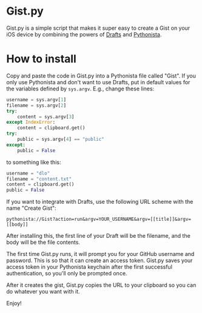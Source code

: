 # Gist.py
 
Gist.py is a simple script that makes it super easy to create a Gist on your iOS device by combining the powers of [Drafts](http://agiletortoise.com/drafts) and [Pythonista](http://omz-software.com/pythonista/).

# How to install

Copy and paste the code in Gist.py into a Pythonista file called "Gist". If you only use Pythonista and don't want to use Drafts, put in default values for the variables defined by `sys.argv`. E.g., change these lines:

```python
username = sys.argv[1]
filename = sys.argv[2]
try:
    content = sys.argv[3]
except IndexError:
    content = clipboard.get()
try:
    public = sys.argv[4] == "public"
except:
    public = False
```

to something like this:

```python
username = "dlo"
filename = "content.txt"
content = clipboard.get()
public = False
```

If you want to integrate with Drafts, use the following URL scheme with the name "Create Gist":

    pythonista://Gist?action=run&argv=YOUR_USERNAME&argv=[[title]]&argv=[[body]]

After installing this, the first line of your Draft will be the filename, and the body will be the file contents.

The first time Gist.py runs, it will prompt you for your GitHub username and password. This is so that it can create an access token. Gist.py saves your access token in your Pythonista keychain after the first successful authentication, so you'll only be prompted once.

After it creates the gist, Gist.py copies the URL to your clipboard so you can do whatever you want with it.

Enjoy!
